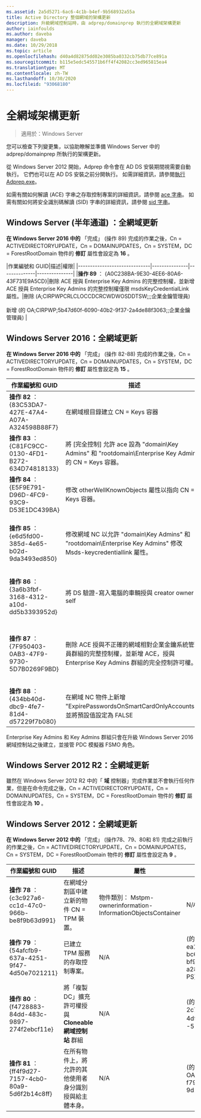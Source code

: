 ```yaml
---
ms.assetid: 2a5d5271-6ac6-4c1b-b4ef-9b568932a55a
title: Active Directory 整個網域的架構更新
description: 升級網域控制站時，由 adprep/domainprep 執行的全網域架構更新
author: iainfoulds
ms.author: daveba
manager: daveba
ms.date: 10/29/2018
ms.topic: article
ms.openlocfilehash: d40a4d82875dd02e3085ba0332cb75db77ce891a
ms.sourcegitcommit: b115e5edc545571b6ff4f42082cc3ed965815ea4
ms.translationtype: MT
ms.contentlocale: zh-TW
ms.lasthandoff: 10/30/2020
ms.locfileid: "93068180"
---
```

# <a name="domain-wide-schema-updates"></a>全網域架構更新

>適用於：Windows Server

您可以檢查下列變更集，以協助瞭解並準備 Windows Server 中的 adprep/domainprep 所執行的架構更新。

從 Windows Server 2012 開始，Adprep 命令會在 AD DS 安裝期間視需要自動執行。 它們也可以在 AD DS 安裝之前分開執行。 如需詳細資訊，請參閱[執行 Adprep.exe](/previous-versions/windows/it-pro/windows-server-2008-R2-and-2008/dd464018(v=ws.10))。

如需有關如何解讀 (ACE) 字串之存取控制專案的詳細資訊，請參閱 [ace 字串](/windows/win32/secauthz/ace-strings)。 如需有關如何將安全識別碼解讀 (SID) 字串的詳細資訊，請參閱 [sid 字串](/windows/win32/secauthz/sid-strings)。

## <a name="windows-server-semi-annual-channel-domain-wide-updates"></a>Windows Server (半年通道) ：全網域更新

**在 Windows Server 2016 中的** 「完成」 (操作 89) 完成的作業之後，Cn = ACTIVEDIRECTORYUPDATE，Cn = DOMAINUPDATES，Cn = SYSTEM，DC = ForestRootDomain 物件的 **修訂** 屬性會設定為 **16** 。

|作業編號和 GUID|描述|權限|
|------------------------------|---------------|--------------|---------------|
|**操作 89** ： {A0C238BA-9E30-4EE6-80A6-43F731E9A5CD}|刪除 ACE 授與 Enterprise Key Admins 的完整控制權，並新增 ACE 授與 Enterprise Key Admins 的完整控制權僅限 msdsKeyCredentialLink 屬性。|刪除 (A;CIRPWPCRLCLOCCDCRCWDWOSDDTSW;;;企業金鑰管理員)  <br /> <br />新增 (的 OA;CIRPWP;5b47d60f-6090-40b2-9f37-2a4de88f3063;;企業金鑰管理員) |

## <a name="windows-server-2016-domain-wide-updates"></a>Windows Server 2016：全網域更新

**在 Windows Server 2016 中的** 「完成」 (操作 82-88) 完成的作業之後，Cn = ACTIVEDIRECTORYUPDATE，Cn = DOMAINUPDATES，Cn = SYSTEM，DC = ForestRootDomain 物件的 **修訂** 屬性會設定為 **15** 。

|作業編號和 GUID|描述|屬性|權限|
|------------------------------|---------------|--------------|---------------|
|**操作 82** ： {83C53DA7-427E-47A4-A07A-A324598B88F7}|在網域根目錄建立 CN = Keys 容器|-objectClass：容器<br />-description： key credential 物件的預設容器<br />-ShowInAdvancedViewOnly： TRUE| (A;CIRPWPCRLCLOCCDCRCWDWOSDDTSW;;;EA) <br /> (A;CIRPWPCRLCLOCCDCRCWDWOSDDTSW;;;D) <br /> (A;CIRPWPCRLCLOCCDCRCWDWOSDDTSW;;;SY) <br /> (A;CIRPWPCRLCLOCCDCRCWDWOSDDTSW;;;DD) <br /> (A;CIRPWPCRLCLOCCDCRCWDWOSDDTSW;;;ED) |
|**操作 83** ： {C81FC9CC-0130-4FD1-B272-634D74818133}|將 [完全控制] 允許 ace 設為 "domain\Key Admins" 和 "rootdomain\Enterprise Key Admins" 的 CN = Keys 容器。|N/A| (A;CIRPWPCRLCLOCCDCRCWDWOSDDTSW;;;金鑰管理員) <br /> (A;CIRPWPCRLCLOCCDCRCWDWOSDDTSW;;;企業金鑰管理員) |
|**操作 84** ： {E5F9E791-D96D-4FC9-93C9-D53E1DC439BA}|修改 otherWellKnownObjects 屬性以指向 CN = Keys 容器。|-otherWellKnownObjects： B:32：683A24E2E8164BD3AF86AC3C2CF3F981： CN = Keys，% ws|N/A|
|**操作 85** ： {e6d5fd00-385d-4e65-b02d-9da3493ed850}|修改網域 NC 以允許 "domain\Key Admins" 和 "rootdomain\Enterprise Key Admins" 修改 Msds-keycredentiallink 屬性。 |N/A| (的 OA;CIRPWP;5b47d60f-6090-40b2-9f37-2a4de88f3063;;金鑰管理員) <br /> (的 OA;CIRPWP;5b47d60f-6090-40b2-9f37-2a4de88f3063;;根域中的企業金鑰系統管理員，但在非根域中，會產生具有不可解析-527 SID 的假網域相關 ACE) |
|**操作 86** ： {3a6b3fbf-3168-4312-a10d-dd5b3393952d}|將 DS 驗證-寫入電腦的車輛授與 creator owner 和 self|N/A| (的 OA;CIIO; SW; 9b026da6-0d3c-465c-8bee-5199d7165cba; bf967a86-0de6-11d0-a285-00aa003049e2; PS) <br /> (的 OA;CIIO; SW; 9b026da6-0d3c-465c-8bee-5199d7165cba; bf967a86-0de6-11d0-a285-00aa003049e2; CO) |
|**操作 87** ： {7F950403-0AB3-47F9-9730-5D7B0269F9BD}|刪除 ACE 授與不正確的網域相對企業金鑰系統管理員群組的完整控制權，並新增 ACE，授與 Enterprise Key Admins 群組的完全控制許可權。 |N/A|刪除 (A;CIRPWPCRLCLOCCDCRCWDWOSDDTSW;;;企業金鑰管理員) <br /> <br />新增 (A;CIRPWPCRLCLOCCDCRCWDWOSDDTSW;;;企業金鑰管理員) |
|**操作 88** ： {434bb40d-dbc9-4fe7-81d4-d57229f7b080}|在網域 NC 物件上新增 "ExpirePasswordsOnSmartCardOnlyAccounts"，並將預設值設定為 FALSE|N/A|N/A|

Enterprise Key Admins 和 Key Admins 群組只會在升級 Windows Server 2016 網域控制站之後建立，並接管 PDC 模擬器 FSMO 角色。

## <a name="windows-server-2012-r2-domain-wide-updates"></a>Windows Server 2012 R2：全網域更新

雖然在 Windows Server 2012 R2 中的「 **域** 控制器」完成作業並不會執行任何作業，但是在命令完成之後，Cn = ACTIVEDIRECTORYUPDATE，Cn = DOMAINUPDATES，Cn = SYSTEM，DC = ForestRootDomain 物件的 **修訂** 屬性會設定為 **10** 。

## <a name="windows-server-2012-domain-wide-updates"></a>Windows Server 2012：全網域更新

**在 Windows Server 2012 中的** 「完成」 (操作78、79、80和 81) 完成之前執行的作業之後，Cn = ACTIVEDIRECTORYUPDATE，Cn = DOMAINUPDATES，Cn = SYSTEM，DC = ForestRootDomain 物件的 **修訂** 屬性會設定為 **9** 。

|作業編號和 GUID|描述|屬性|權限|
|------------------------------|---------------|--------------|---------------|
|**操作 78** ： {c3c927a6-cc1d-47c0-966b-be8f9b63d991}|在網域分割區中建立新的物件 CN = TPM 裝置。|物件類別： Mstpm-ownerinformation-InformationObjectsContainer|N/A|
|**操作 79** ： {54afcfb9-637a-4251-9f47-4d50e7021211}|已建立 TPM 服務的存取控制專案。|N/A| (的 OA;CIIO;WP; ea1b7b93-5e48-46d5-bc6c-4df4fda78a35; bf967a86-0de6-11d0-a285-00aa003049e2; PS) |
|**操作 80** ： {f4728883-84dd-483c-9897-274f2ebcf11e}|將「複製 DC」擴充許可權授與 **Cloneable 網域控制站** 群組|N/A| (的 OA;;CR; 3e0f7e18-2c7a-4c10-ba82-4d926db99a3e;; *網域 SID* -522) |
|**操作 81** ： {ff4f9d27-7157-4cb0-80a9-5d6f2b14c8ff}|在所有物件上，將允許的其他使用者身分識別授與給主體本身。|N/A| (的 OA;CIOI;RPWP;3f78c3e5-f79a-46bd-a0b8-9d18116ddc79;;PS) |
